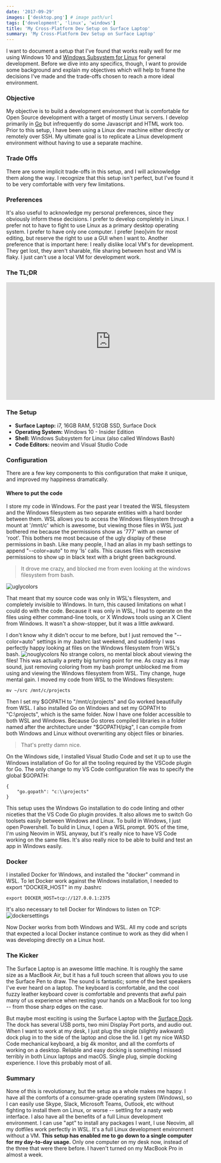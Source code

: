 ```yaml
---
date: '2017-09-29'
images: ['desktop.png'] # image path/url
tags: ['development', 'linux', 'windows']
title: 'My Cross-Platform Dev Setup on Surface Laptop'
summary: 'My Cross-Platform Dev Setup on Surface Laptop'
---
```


I want to document a setup that I've found that works really well for me using Windows 10 and [Windows Subsystem for Linux](https://blogs.msdn.microsoft.com/wsl/2016/04/22/windows-subsystem-for-linux-overview/) for general development. Before we dive into any specifics, though, I want to provide some background and explain my objectives which will help to frame the decisions I've made and the trade-offs chosen to reach a more ideal environment.

### Objective

My objective is to build a development environment that is comfortable for Open Source development with a target of mostly Linux servers. I develop primarily in [Go](https://golang.org) but infrequently do some Javascript and HTML work too. Prior to this setup, I have been using a Linux dev machine either directly or remotely over SSH. My ultimate goal is to replicate a Linux development environment without having to use a separate machine.

### Trade Offs

There are some implicit trade-offs in this setup, and I will acknowledge them along the way. I recognize that this setup isn't perfect, but I've found it to be very comfortable with very few limitations.

### Preferences

It's also useful to acknowledge my personal preferences, since they obviously inform these decisions. I prefer to develop completely in Linux. I prefer not to have to fight to use Linux as a primary desktop operating system. I prefer to have only one computer. I prefer [neo]vim for most editing, but reserve the right to use a GUI when I want to. Another preference that is important here: I really dislike local VM's for development. They get lost, they aren't sharable, file sharing between host and VM is flaky. I just can't use a local VM for development work.

### The TL;DR

<iframe width="560" height="315" src="https://www.youtube.com/embed/_y2e4QaUktQ" frameborder="0" allowfullscreen="allowfullscreen"></iframe>

### The Setup

- **Surface Laptop:** i7, 16GB RAM, 512GB SSD, Surface Dock
- **Operating System:** Windows 10 - Insider Edition
- **Shell:** Windows Subsystem for Linux (also called Windows Bash)
- **Code Editors:** neovim and Visual Studio Code

### Configuration

There are a few key components to this configuration that make it unique, and improved my happiness dramatically.

#### Where to put the code

I store my code in Windows. For the past year I treated the WSL filesystem and the Windows filesystem as two separate entities with a hard border between them. WSL allows you to access the Windows filesystem through a mount at '/mnt/c' which is awesome, but viewing those files in WSL just bothered me because the permissions show as '777' with an owner of 'root'. This bothers me most because of the ugly display of these permissions in bash. Like many people, I had an alias in my bash settings to append "--color=auto" to my 'ls' calls. This causes files with excessive permissions to show up in black text with a bright green background.

> It drove me crazy, and blocked me from even looking at the windows filesystem from bash.

![uglycolors](/static/images/2017/09/uglycolors.png)

That meant that my source code was only in WSL's filesystem, and completely invisible to Windows. In turn, this caused limitations on what I could do with the code. Because it was only in WSL, I had to operate on the files using either command-line tools, or X Windows tools using an X Client from Windows. It wasn't a show-stopper, but it was a little awkward.

I don't know why it didn't occur to me before, but I just removed the "--color=auto" settings in my .bashrc last weekend, and suddenly I was perfectly happy looking at files on the Windows filesystem from WSL's bash. ![nouglycolors](/content/images/2017/09/nouglycolors.png) No strange colors, no mental block about viewing the files! This was actually a pretty big turning point for me. As crazy as it may sound, just removing coloring from my bash prompt unblocked me from using and viewing the Windows filesystem from WSL. Tiny change, huge mental gain. I moved my code from WSL to the Windows filesystem:

```
mv ~/src /mnt/c/projects
```

Then I set my $GOPATH to "/mnt/c/projects" and Go worked beautifully from WSL.  I also installed Go on Windows and set my GOPATH to "C:\projects", which is the same folder.  Now I have one folder accessible to both WSL and Windows. Because Go stores compiled libraries in a folder named after the architecture under "$GOPATH/pkg", I can compile from both Windows and Linux without overwriting any object files or binaries.

> That's pretty damn nice.

On the Windows side, I installed Visual Studio Code and set it up to use the Windows installation of Go for all the tooling required by the VSCode plugin for Go. The only change to my VS Code configuration file was to specify the global $GOPATH:

```
{
    "go.gopath": "c:\\projects"
}
```

This setup uses the Windows Go installation to do code linting and other niceties that the VS Code Go plugin provides. It also allows me to switch Go toolsets easily between Windows and Linux. To build in Windows, I just open Powershell. To build in Linux, I open a WSL prompt. 90% of the time, I'm using Neovim in WSL anyway, but it's really nice to have VS Code working on the same files. It's also really nice to be able to build and test an app in Windows easily.

### Docker

I installed Docker for Windows, and installed the "docker" command in WSL. To let Docker work against the Windows installation, I needed to export "DOCKER_HOST" in my .bashrc

```
export DOCKER_HOST=tcp://127.0.0.1:2375
```

It's also necessary to tell Docker for Windows to listen on TCP:
![dockersettings](/static/images/2017/09/dockersettings.png)

Now Docker works from both Windows and WSL. All my code and scripts that expected a local Docker instance continue to work as they did when I was developing directly on a Linux host.

### The Kicker

The Surface Laptop is an awesome little machine. It is roughly the same size as a MacBook Air, but it has a full touch screen that allows you to use the Surface Pen to draw. The sound is fantastic; some of the best speakers I've ever heard on a laptop. The keyboard is comfortable, and the cool fuzzy leather keyboard cover is comfortable and prevents that awful pain many of us experience when resting your hands on a MacBook for too long -- from those sharp edges on the case.

But maybe most exciting is using the Surface Laptop with the [Surface Dock](https://www.microsoft.com/en-us/store/d/microsoft-surface-dock/8qrh2npz0s0p/hpr1?OCID=AID620866_SEM_WcsVqgAABYJtT8Nn%3a20170929022339%3as). The dock has several USB ports, two mini Display Port ports, and audio out. When I want to work at my desk, I just plug the single (slightly awkward) dock plug in to the side of the laptop and close the lid. I get my nice WASD Code mechanical keyboard, a big 4k monitor, and all the comforts of working on a desktop. Reliable and easy docking is something I missed terribly in both Linux laptops and macOS. Single plug, simple docking experience. I love this probably most of all.

### Summary

None of this is revolutionary, but the setup as a whole makes me happy. I have all the comforts of a consumer-grade operating system (Windows), so I can easily use Skype, Slack, Microsoft Teams, Outlook, etc without fighting to install them on Linux, or worse -- settling for a nasty web interface.
I also have all the benefits of a full Linux development environment. I can use "apt" to install any packages I want, I use Neovim, all my dotfiles work perfectly in WSL. It's a full Linux development environment without a VM.
**This setup has enabled me to go down to a single computer for my day-to-day usage.** Only one computer on my desk now, instead of the three that were there before. I haven't turned on my MacBook Pro in almost a week.
